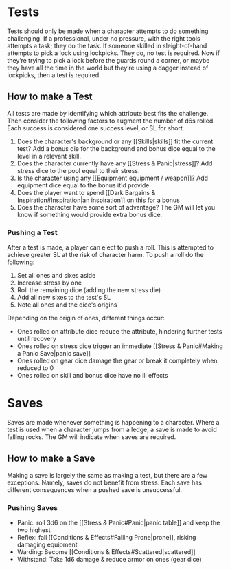 # Tests
Tests should only be made when a character attempts to do something challenging. If a professional, under no pressure, with the right tools attempts a task; they do the task. If someone skilled in sleight-of-hand attempts to pick a lock using lockpicks. They do, no test is required. Now if they’re trying to pick a lock before the guards round a corner, or maybe they have all the time in the world but they’re using a dagger instead of lockpicks, then a test is required. 
## How to make a Test
All tests are made by identifying which attribute best fits the challenge. Then consider the following factors to augment the number of d6s rolled. Each success is considered one success level, or SL for short.
1. Does the character's background or any [[Skills|skills]] fit the current test? Add a bonus die for the background and bonus dice equal to the level in a relevant skill.
2. Does the character currently have any [[Stress & Panic|stress]]? Add stress dice to the pool equal to their stress.
3. Is the character using any [[Equipment|equipment / weapon]]? Add equipment dice equal to the bonus it'd provide
4. Does the player want to spend [[Dark Bargains & Inspiration#Inspiration|an inspiration]] on this for a bonus
5. Does the character have some sort of advantage? The GM will let you know if something would provide extra bonus dice.
### Pushing a Test
After a test is made, a player can elect to push a roll. This is attempted to achieve greater SL at the risk of character harm. To push a roll do the following:
1. Set all ones and sixes aside
2. Increase stress by one
3. Roll the remaining dice (adding the new stress die)
4. Add all new sixes to the test's SL
5. Note all ones and the dice's origins

Depending on the origin of ones, different things occur:
+ Ones rolled on attribute dice reduce the attribute, hindering further tests until recovery
+ Ones rolled on stress dice trigger an immediate [[Stress & Panic#Making a Panic Save|panic save]]
+ Ones rolled on gear dice damage the gear or break it completely when reduced to 0
+ Ones rolled on skill and bonus dice have no ill effects
# Saves
Saves are made whenever something is happening to a character. Where a test is used when a character jumps from a ledge, a save is made to avoid falling rocks. The GM will indicate when saves are required. 
## How to make a Save
Making a save is largely the same as making a test, but there are a few exceptions. Namely, saves do not benefit from stress. Each save has different consequences when a pushed save is unsuccessful.
### Pushing Saves
+ Panic: roll 3d6 on the [[Stress & Panic#Panic|panic table]] and keep the two highest
+ Reflex: fall [[Conditions & Effects#Falling Prone|prone]], risking damaging equipment
+ Warding: Become [[Conditions & Effects#Scattered|scattered]]
+ Withstand: Take 1d6 damage & reduce armor on ones (gear dice)